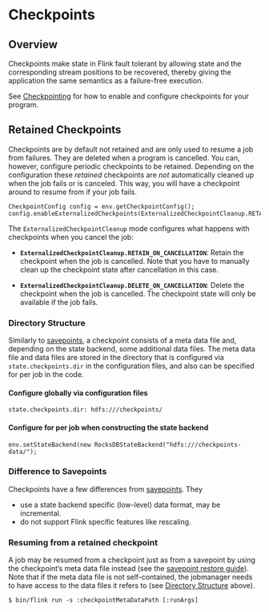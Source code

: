 

# Checkpoints

## Overview

Checkpoints make state in Flink fault tolerant by allowing state and the corresponding stream positions to be recovered, thereby giving the application the same semantics as a failure-free execution.

See [Checkpointing](//ci.apache.org/projects/flink/flink-docs-release-1.7/dev/stream/state/checkpointing.html) for how to enable and configure checkpoints for your program.

## Retained Checkpoints

Checkpoints are by default not retained and are only used to resume a job from failures. They are deleted when a program is cancelled. You can, however, configure periodic checkpoints to be retained. Depending on the configuration these _retained_ checkpoints are _not_ automatically cleaned up when the job fails or is canceled. This way, you will have a checkpoint around to resume from if your job fails.



```
CheckpointConfig config = env.getCheckpointConfig();
config.enableExternalizedCheckpoints(ExternalizedCheckpointCleanup.RETAIN_ON_CANCELLATION);
```



The `ExternalizedCheckpointCleanup` mode configures what happens with checkpoints when you cancel the job:

*   **`ExternalizedCheckpointCleanup.RETAIN_ON_CANCELLATION`**: Retain the checkpoint when the job is cancelled. Note that you have to manually clean up the checkpoint state after cancellation in this case.

*   **`ExternalizedCheckpointCleanup.DELETE_ON_CANCELLATION`**: Delete the checkpoint when the job is cancelled. The checkpoint state will only be available if the job fails.

### Directory Structure

Similarly to [savepoints](savepoints.html), a checkpoint consists of a meta data file and, depending on the state backend, some additional data files. The meta data file and data files are stored in the directory that is configured via `state.checkpoints.dir` in the configuration files, and also can be specified for per job in the code.

#### Configure globally via configuration files



```
state.checkpoints.dir: hdfs:///checkpoints/
```



#### Configure for per job when constructing the state backend



```
env.setStateBackend(new RocksDBStateBackend("hdfs:///checkpoints-data/");
```



### Difference to Savepoints

Checkpoints have a few differences from [savepoints](savepoints.html). They

*   use a state backend specific (low-level) data format, may be incremental.
*   do not support Flink specific features like rescaling.

### Resuming from a retained checkpoint

A job may be resumed from a checkpoint just as from a savepoint by using the checkpoint’s meta data file instead (see the [savepoint restore guide](../cli.html#restore-a-savepoint)). Note that if the meta data file is not self-contained, the jobmanager needs to have access to the data files it refers to (see [Directory Structure](#directory-structure) above).



```
$ bin/flink run -s :checkpointMetaDataPath [:runArgs]
```



